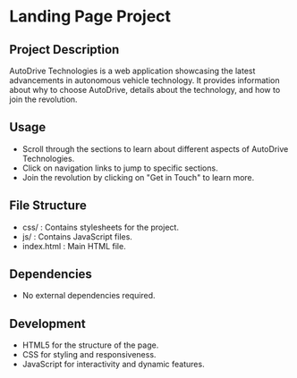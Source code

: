 # Landing Page Project

## Project Description
AutoDrive Technologies is a web application showcasing the latest advancements in autonomous vehicle technology. It provides information about why to choose AutoDrive, details about the technology, and how to join the revolution.

## Usage
- Scroll through the sections to learn about different aspects of AutoDrive Technologies.
- Click on navigation links to jump to specific sections.
- Join the revolution by clicking on "Get in Touch" to learn more.

## File Structure
- css/ : Contains stylesheets for the project.
- js/ : Contains JavaScript files.
- index.html : Main HTML file.


## Dependencies
- No external dependencies required.

## Development
- HTML5 for the structure of the page.
- CSS for styling and responsiveness.
- JavaScript for interactivity and dynamic features.
